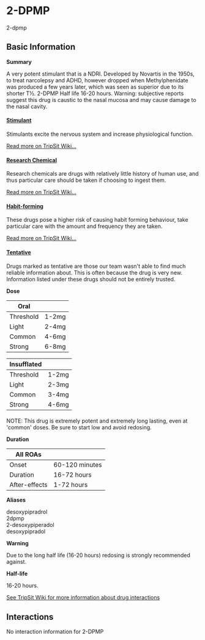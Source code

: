# 2-DPMP

2-dpmp

## Basic Information

**Summary**

A very potent stimulant that is a NDRI. Developed by Novartis in the 1950s, to treat narcolepsy and ADHD, however dropped when Methylphenidate was produced a few years later, which was seen as superior due to its shorter T½. 2-DPMP Half life 16-20 hours. Warning: subjective reports suggest this drug is caustic to the nasal mucosa and may cause damage to the nasal cavity.

#### [Stimulant](/category/stimulant)

Stimulants excite the nervous system and increase physiological function.

[Read more on TripSit Wiki...](#{category.wiki})

#### [Research Chemical](/category/research-chemical)

Research chemicals are drugs with relatively little history of human use, and thus particular care should be taken if choosing to ingest them.

[Read more on TripSit Wiki...](#{category.wiki})

#### [Habit-forming](/category/habit-forming)

These drugs pose a higher risk of causing habit forming behaviour, take particular care with the amount and frequency they are taken.

[Read more on TripSit Wiki...](#{category.wiki})

#### [Tentative](/category/tentative)

Drugs marked as tentative are those our team wasn't able to find much reliable information about. This is often because the drug is very new. Information listed under these drugs should not be entirely trusted.

**Dose**

| Oral      |       |
| --------- | ----- |
| Threshold | 1-2mg |
| Light     | 2-4mg |
| Common    | 4-6mg |
| Strong    | 6-8mg |

| Insufflated |       |
| ----------- | ----- |
| Threshold   | 1-2mg |
| Light       | 2-3mg |
| Common      | 3-4mg |
| Strong      | 4-6mg |

#### 

 NOTE: This drug is extremely potent and extremely long lasting, even at 'common' doses. Be sure to start low and avoid redosing.

**Duration**

| All ROAs      |                |
| ------------- | -------------- |
| Onset         | 60-120 minutes |
| Duration      | 16-72 hours    |
| After-effects | 1-72 hours     |

**Aliases**

desoxypipradrol  
2dpmp  
2-desoxypiperadol  
desoxypipradol  

**Warning**

Due to the long half life (16-20 hours) redosing is strongly recommended against.

**Half-life**

16-20 hours.

[See TripSit Wiki for more information about drug interactions](http://combo.tripsit.me/)

## Interactions

No interaction information for 2-DPMP